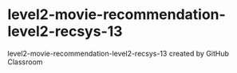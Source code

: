 # level2-movie-recommendation-level2-recsys-13
level2-movie-recommendation-level2-recsys-13 created by GitHub Classroom

